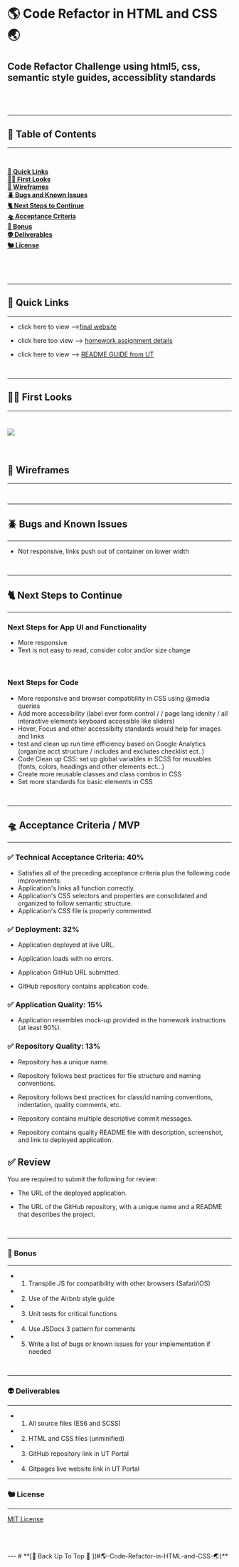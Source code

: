 # 🌎 Code Refactor in HTML and CSS 🌏

## Code Refactor Challenge using html5, css, semantic style guides, accessiblity standards

## <br>

---

## 🦥 Table of Contents

---

<br>

**[🐬 Quick Links](#🐬-Quick-Links)**<br>
**[🕵️‍♀️ First Looks](#🕵️‍♀️-First-Looks)**<br>
**[🌷 Wireframes](#🌷-Wireframes)**<br>
**[🪲 Bugs and Known Issues](#🪲-Bugs-and-Known-Issues)**<br>
**[🐈 Next Steps to Continue](#🐈-Next-Steps-to-Continue)**<br>
**[🛸 Acceptance Criteria](#🛸-Acceptance-Criteria-/-MVP)**<br>
**[🌵 Bonus](#🌵-Bonus)**<br>
**[👽 Deliverables](#👽-Deliverables)**<br>
**[🐿️ License](#🐿️-License)**<br>

## <br>

---

## 🐬 Quick Links

---

- click here to view -->[final website](https://jessamyn27.github.io/02-Homework/)

- click here too view --> [homework assignment details](https://github.com/the-Coding-Boot-Camp-at-UT/UTA-VIRT-FSF-FT-06-2021-U-LOL/blob/master/01-HTML-Git-CSS/02-Homework/README.md)

- click here to view --> [README GUIDE from UT](https://github.com/the-Coding-Boot-Camp-at-UT/UTA-VIRT-FSF-FT-06-2021-U-LOL/blob/master/01-HTML-Git-CSS/02-Homework/Homework-Guide/README.md)

<br>

---

## 🕵️‍♀️ First Looks

---

# ![](assets/screenshots/website.png)

<br>

## 🌷 Wireframes

---

<br>

---

## 🪲 Bugs and Known Issues

---

- Not responsive, links push out of container on lower width

<br>

---

## 🐈 Next Steps to Continue

---

### Next Steps for App UI and Functionality

- More responsive
- Text is not easy to read, consider color and/or size change

<br>

### Next Steps for Code

- More responsive and browser compatibility in CSS using @media queries
- Add more accessibility (label ever form control / / page lang idenity / all interactive elements keyboard accessible like sliders)
- Hover, Focus and other accessibilty standards would help for images and links
- test and clean up run time efficiency based on Google Analytics (organize acct structure / includes and excludes checklist ect..)
- Code Clean up CSS: set up global variables in SCSS for reusables (fonts, colors, headings and other elements ect...)
- Create more reusable classes and class combos in CSS
- Set more standards for basic elements in CSS

<br>

---

## 🛸 Acceptance Criteria / MVP

---

### ✅ Technical Acceptance Criteria: 40%

- Satisfies all of the preceding acceptance criteria plus the following code improvements:
- Application's links all function correctly.
- Application's CSS selectors and properties are consolidated and organized to follow semantic structure.
- Application's CSS file is properly commented.

### ✅ Deployment: 32%

- Application deployed at live URL.

- Application loads with no errors.

- Application GitHub URL submitted.

- GitHub repository contains application code.

### ✅ Application Quality: 15%

- Application resembles mock-up provided in the homework instructions (at least 90%).

### ✅ Repository Quality: 13%

- Repository has a unique name.

- Repository follows best practices for file structure and naming conventions.

- Repository follows best practices for class/id naming conventions, indentation, quality comments, etc.

- Repository contains multiple descriptive commit messages.

- Repository contains quality README file with description, screenshot, and link to deployed application.

## ✅ Review

You are required to submit the following for review:

- The URL of the deployed application.

- The URL of the GitHub repository, with a unique name and a README that describes the project.

<br>

---

### 🌵 Bonus

---

- 1. Transpile JS for compatibility with other browsers (Safari/iOS)
- 2. Use of the Airbnb style guide
- 3. Unit tests for critical functions
- 4. Use JSDocs 3 pattern for comments
- 5. Write a list of bugs or known issues for your implementation if needed

<br>

---

### 👽 Deliverables

---

- 1. All source files (ES6 and SCSS)
- 2. HTML and CSS files (unminified)
- 3. GitHub repository link in UT Portal
- 4. Gitpages live website link in UT Portal

---

### 🐿️ License

---

[MIT License](https://opensource.org/licenses/MIT)

<br>
<br>
<br>
---
# **[🦔 Back Up To Top 🦔 ](#🌎-Code-Refactor-in-HTML-and-CSS-🌏)**<br>
